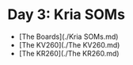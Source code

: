 # Day 3: Kria SOMs

- [The Boards](./Kria SOMs.md)
- [The KV260](./The KV260.md)
- [The KR260](./The KR260.md)
